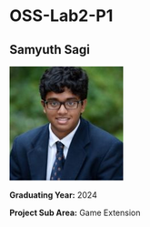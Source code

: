 # OSS-Lab2-P1

## Samyuth Sagi

<img alt="alt_text" src="Profile_Picture.JPG" />

**Graduating Year:** 2024

**Project Sub Area:** Game Extension
